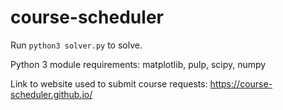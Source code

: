 # course-scheduler

Run `python3 solver.py` to solve.

Python 3 module requirements: matplotlib, pulp, scipy, numpy

Link to website used to submit course requests: https://course-scheduler.github.io/
